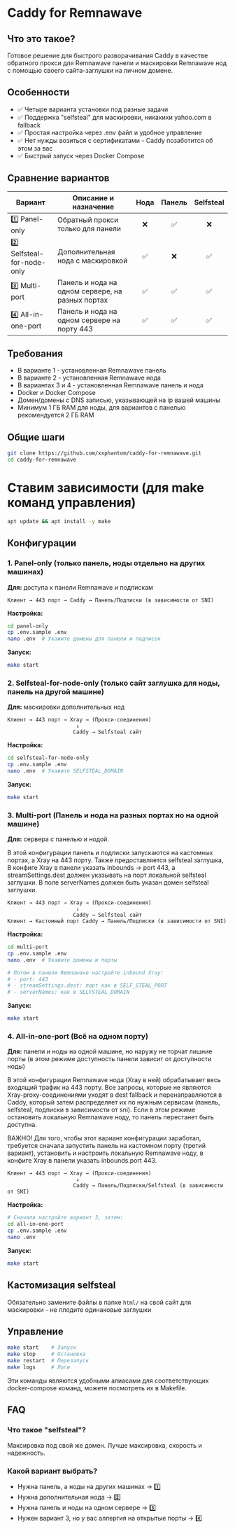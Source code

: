 # Caddy for Remnawave

## Что это такое?

Готовое решение для быстрого разворачивания Caddy в качестве обратного прокси для Remnawave панели и маскировки Remnawave нод c помощью своего сайта-заглушки на личном домене.

## Особенности

- ✅ Четыре варианта установки под разные задачи
- ✅ Поддержка "selfsteal" для маскировки, никакихи yahoo.com в fallback
- ✅ Простая настройка через .env файл и удобное управление
- ✅ Нет нужды возиться с сертификатами - Caddy позаботится об этом за вас
- ✅ Быстрый запуск через Docker Compose

## Сравнение вариантов

| Вариант | Описание и назначение | Нода | Панель | Selfsteal |
|---------|------------------------|:----:|:------:|:---------:|
| 1️⃣ Panel-only | Обратный прокси только для панели | ❌ | ✅ | ❌ |
| 2️⃣ Selfsteal-for-node-only | Дополнительная нода с маскировкой | ✅ | ❌ | ✅ |
| 3️⃣ Multi-port | Панель и нода на одном сервере, на разных портах  | ✅ | ✅ | ✅ |
| 4️⃣ All-in-one-port | Панель и нода на одном сервере на порту 443 | ✅ | ✅ | ✅ |

## Требования
- В варианте 1 - установленная Remnawave панель
- В варианте 2 - установленная Remnawave нода
- В вариантах 3 и 4 - установленная Remnawave панель и нода
- Docker и Docker Compose
- Домен/домены с DNS записью, указывающей на ip вашей машины
- Минимум 1 ГБ RAM для ноды, для вариантов с панелью рекомендуется 2 ГБ RAM

## Общие шаги

```bash
git clone https://github.com/xxphantom/caddy-for-remnawave.git
cd caddy-for-remnawave
```

# Ставим зависимости (для make команд управления)

```bash
apt update && apt install -y make
```

## Конфигурации

### 1. Panel-only (только панель, ноды отдельно на других машинах)

**Для:** доступа к панели Remnawave и подпискам

```
Клиент → 443 порт → Caddy → Панель/Подписки (в зависимости от SNI) 
```

**Настройка:**
```bash
cd panel-only
cp .env.sample .env
nano .env  # Укажите домены для панели и подписок
```

**Запуск:**

```bash
make start
```

### 2. Selfsteal-for-node-only (только сайт заглушка для ноды, панель на другой машине)

**Для:** маскировки дополнительных нод

```
Клиент → 443 порт → Xray → (Прокси-соединения)
                      ↓
                     Caddy → Selfsteal сайт
```

**Настройка:**
```bash
cd selfsteal-for-node-only
cp .env.sample .env
nano .env  # Укажите SELFSTEAL_DOMAIN
```

**Запуск:**

```bash
make start
```

### 3. Multi-port (Панель и нода на разных портах но на одной машине)

**Для:** cервера с панелью и нодой.

В этой конфигурации панель и подписки запускаются на кастомных портах, а Xray на 443 порту. Также предоставляется selfsteal заглушка, В конфиге Xray в панели указать inbounds -> port 443, а streamSettings.dest должен указывать на порт локальной selfsteal заглушки. В поле serverNames должен быть указан домен selfsteal заглушки.

```
Клиент → 443 порт → Xray → (Прокси-соединения)
                      ↓
                     Caddy → Selfsteal сайт
Клиент → Кастомный порт Caddy → Панель/Подписки (в зависимости от SNI) 
```

**Настройка:**
```bash
cd multi-port
cp .env.sample .env
nano .env  # Укажите домены и порты

# Потом в панели Remnawave настройте inbound Xray:
# - port: 443
# - streamSettings.dest: порт как в SELF_STEAL_PORT
# - serverNames: как в SELFSTEAL_DOMAIN
```

**Запуск:**

```bash
make start
```

### 4. All-in-one-port (Всё на одном порту)

**Для:** панели и ноды на одной машине, но наружу не торчат лишние порты (в этом режиме доступность панели зависит от доступности ноды)

В этой конфигурации Remnawave нода (Xray в ней) обрабатывает весь входящий трафик на 443 порту. Все запросы, которые не являются Xray-proxy-соединениями уходят в dest fallback и перенаправляются в Caddy, который затем распределяет их по нужным сервисам (панель, selfsteal, подписки в зависимости от sni). Если в этом режиме остановить локальную Remnawave ноду, то панель перестанет быть доступна.

ВАЖНО! Для того, чтобы этот вариант конфигурации заработал, требуется сначала запустить панель на кастомном порту (третий вариант), установить и настроить локальную Remnawave ноду, в конфиге Xray в панели указать inbounds.port 443.

```
Клиент → 443 порт → Xray → (Прокси-соединения)
                      ↓
                     Caddy → Панель/Подписки/Selfsteal (в зависимости от SNI)
```

**Настройка:**
```bash
# Сначала настройте вариант 3, затем:
cd all-in-one-port
cp .env.sample .env
nano .env
```

**Запуск:**

```bash
make start
```

## Кастомизация selfsteal

Обязательно замените файлы в папке `html/` на свой сайт для маскировки - не плодите одинаковые заглушки

## Управление

```bash
make start    # Запуск
make stop     # Остановка
make restart  # Перезапуск
make logs     # Логи
```
Эти команды являются удобными алиасами для соответствующих docker-compose команд, можете посмотреть их в Makefile.

## FAQ

### Что такое "selfsteal"?
Максировка под свой же домен. Лучше максировка, скорость и надежность. 

### Какой вариант выбрать?
- Нужна панель, а ноды на других машинах → 1️⃣
- Нужна дополнительная нода → 2️⃣
- Нужна панель и ноды на одном сервере → 3️⃣ 
- Нужен вариант 3, но у вас аллергия на открытые порты → 4️⃣

